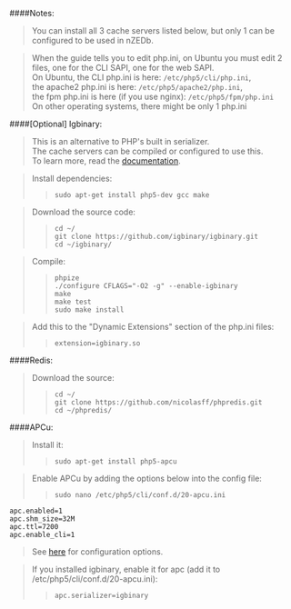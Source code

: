 ####Notes:

>You can install all 3 cache servers listed below, but only 1 can be configured to be used in nZEDb.  

>When the guide tells you to edit php.ini, on Ubuntu you must edit 2 files, one for the CLI SAPI, one for the web SAPI.  
>On Ubuntu, the CLI php.ini is here: `/etc/php5/cli/php.ini`,  
>the apache2 php.ini is here: `/etc/php5/apache2/php.ini`,  
>the fpm php.ini is here (if you use nginx): `/etc/php5/fpm/php.ini`  
>On other operating systems, there might be only 1 php.ini

####[Optional] Igbinary:
>This is an alternative to PHP's built in serializer.  
>The cache servers can be compiled or configured to use this.  
>To learn more, read the [documentation](https://github.com/igbinary/igbinary/blob/master/README.md).  

>Install dependencies:
>>`sudo apt-get install php5-dev gcc make`  

>Download the source code:
>>`cd ~/`  
>>`git clone https://github.com/igbinary/igbinary.git`  
>>`cd ~/igbinary/`  

>Compile:
>>`phpize`  
>>`./configure CFLAGS="-O2 -g" --enable-igbinary`  
>>`make`  
>>`make test`  
>>`sudo make install`  

>Add this to the "Dynamic Extensions" section of the php.ini files:
>>`extension=igbinary.so`

####Redis:
>Download the source:
>>`cd ~/`  
>>`git clone https://github.com/nicolasff/phpredis.git`  
>>`cd ~/phpredis/`  

####APCu:
>Install it:
>>`sudo apt-get install php5-apcu`

>Enable APCu by adding the options below into the config file:
>>`sudo nano /etc/php5/cli/conf.d/20-apcu.ini`

    apc.enabled=1
    apc.shm_size=32M
    apc.ttl=7200
    apc.enable_cli=1

>See [here](https://php.net/manual/en/apc.configuration.php) for configuration options.

>If you installed igbinary, enable it for apc (add it to /etc/php5/cli/conf.d/20-apcu.ini):
>>`apc.serializer=igbinary`
